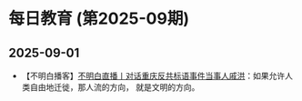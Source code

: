 # 每日教育 (第2025-09期)

## 2025-09-01

- 【不明白播客】[不明白直播丨对话重庆反共标语事件当事人戚洪](https://www.youtube.com/live/ewm-LipWFJk)：如果允许人类自由地迁徙，那人流的方向， 就是文明的方向。
